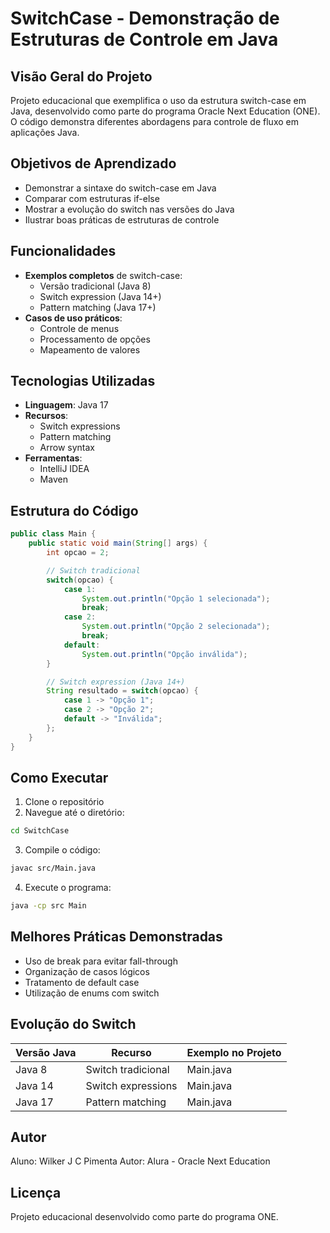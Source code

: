 # SwitchCase - Demonstração de Estruturas de Controle em Java

## Visão Geral do Projeto

Projeto educacional que exemplifica o uso da estrutura switch-case em Java, desenvolvido como parte do programa Oracle Next Education (ONE). O código demonstra diferentes abordagens para controle de fluxo em aplicações Java.

## Objetivos de Aprendizado

- Demonstrar a sintaxe do switch-case em Java
- Comparar com estruturas if-else
- Mostrar a evolução do switch nas versões do Java
- Ilustrar boas práticas de estruturas de controle

## Funcionalidades

- **Exemplos completos** de switch-case:
  - Versão tradicional (Java 8)
  - Switch expression (Java 14+)
  - Pattern matching (Java 17+)
- **Casos de uso práticos**:
  - Controle de menus
  - Processamento de opções
  - Mapeamento de valores

## Tecnologias Utilizadas

- **Linguagem**: Java 17
- **Recursos**:
  - Switch expressions
  - Pattern matching
  - Arrow syntax
- **Ferramentas**:
  - IntelliJ IDEA
  - Maven

## Estrutura do Código

```java
public class Main {
    public static void main(String[] args) {
        int opcao = 2;

        // Switch tradicional
        switch(opcao) {
            case 1:
                System.out.println("Opção 1 selecionada");
                break;
            case 2:
                System.out.println("Opção 2 selecionada");
                break;
            default:
                System.out.println("Opção inválida");
        }

        // Switch expression (Java 14+)
        String resultado = switch(opcao) {
            case 1 -> "Opção 1";
            case 2 -> "Opção 2";
            default -> "Inválida";
        };
    }
}
```

## Como Executar

1. Clone o repositório
2. Navegue até o diretório:

```bash
cd SwitchCase
```

3. Compile o código:

```bash
javac src/Main.java
```

4. Execute o programa:

```bash
java -cp src Main
```

## Melhores Práticas Demonstradas

- Uso de break para evitar fall-through
- Organização de casos lógicos
- Tratamento de default case
- Utilização de enums com switch

## Evolução do Switch

| Versão Java | Recurso            | Exemplo no Projeto |
| ----------- | ------------------ | ------------------ |
| Java 8      | Switch tradicional | Main.java          |
| Java 14     | Switch expressions | Main.java          |
| Java 17     | Pattern matching   | Main.java          |

## Autor

Aluno: Wilker J C Pimenta
Autor: Alura - Oracle Next Education

## Licença

Projeto educacional desenvolvido como parte do programa ONE.
